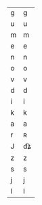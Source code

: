 |       |       |
|-------|-------|
| g     | ɡ     |
| u     | u     |
| m     | m     |
| e     | e     |
| n     | n     |
| o     | o     |
| v     | v     |
| d     | d     |
| i     | i     |
| k     | k     |
| a     | a     |
| r     | ʀ     |
| J     | d͡ʑ   |
| z     | z     |
| s     | s     |
| j     | j     |
| l     | l     |
